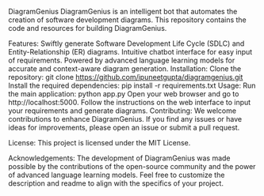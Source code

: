 DiagramGenius
DiagramGenius is an intelligent bot that automates the creation of software development diagrams. This repository contains the code and resources for building DiagramGenius.

Features:
Swiftly generate Software Development Life Cycle (SDLC) and Entity-Relationship (ER) diagrams.
Intuitive chatbot interface for easy input of requirements.
Powered by advanced language learning models for accurate and context-aware diagram generation.
Installation:
Clone the repository: git clone https://github.com/ipuneetgupta/diagramgenius.git
Install the required dependencies: pip install -r requirements.txt
Usage:
Run the main application: python app.py
Open your web browser and go to http://localhost:5000.
Follow the instructions on the web interface to input your requirements and generate diagrams.
Contributing:
We welcome contributions to enhance DiagramGenius. If you find any issues or have ideas for improvements, please open an issue or submit a pull request.

License:
This project is licensed under the MIT License.

Acknowledgements:
The development of DiagramGenius was made possible by the contributions of the open-source community and the power of advanced language learning models.
Feel free to customize the description and readme to align with the specifics of your project.


